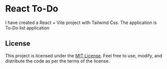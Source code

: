 # React To-Do
 I have created a React + Vite project with Tailwind Css. The application is To-Do list application

## License

This project is licensed under the [MIT License](https://opensource.org/licenses/MIT). Feel free to use, modify, and distribute the code as per the terms of the license.
